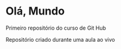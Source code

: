 # Olá, Mundo
 Primeiro repositório do curso de Git Hub

 Repositório criado durante uma aula ao vivo
